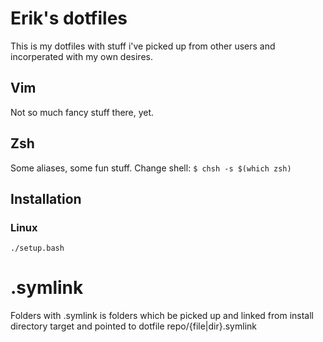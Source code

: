 # Erik's dotfiles  
This is my dotfiles with stuff i've picked up from other users and incorperated with my own desires. 

## Vim 
Not so much fancy stuff there, yet.

## Zsh
Some aliases, some fun stuff.
Change shell: `$ chsh -s $(which zsh)`

## Installation  
### Linux  
	./setup.bash
	
# .symlink
Folders with .symlink is folders which be picked up and linked from install directory target and pointed to dotfile repo/{file|dir}.symlink
